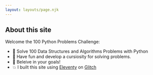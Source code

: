 ```yaml
---
layout: layouts/page.njk
---
```


## About this site

Welcome the 100 Python Problems Challenge:

- 🎉 Solve 100 Data Structures and Algorithms Problems with Python
- 🎉 Have fun and develop a cursiosity for solving problems.
- 🌈 Beleive in your goals!
- 💥 I built this site using [Eleventy](https://www.11ty.dev/) on [Glitch](https://glitch.com/)

